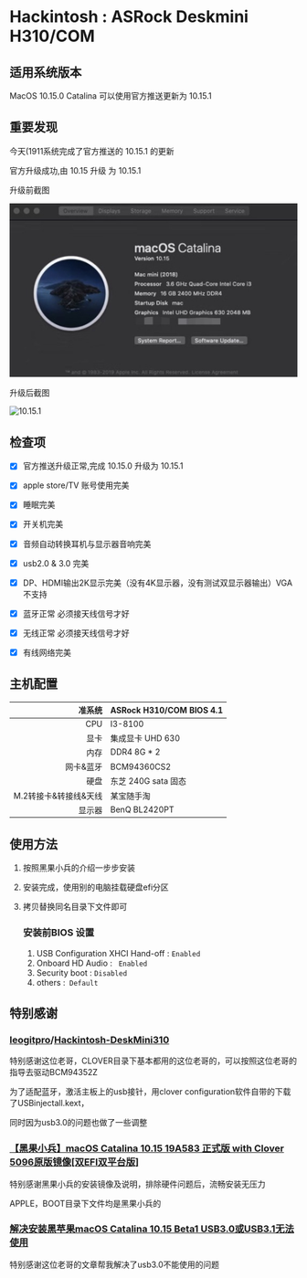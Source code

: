 # Hackintosh : ASRock Deskmini H310/COM



## 适用系统版本

MacOS 10.15.0 Catalina 可以使用官方推送更新为 10.15.1

## 重要发现

今天(1911系统完成了官方推送的 10.15.1 的更新

官方升级成功,由 10.15 升级 为 10.15.1

升级前截图

![10.15.0](https://github.com/creatorlewis/Hackintosh-ASRock-Deskmini-H310-COM/blob/master/Resources/10.15.0.jpg)

升级后截图

![10.15.1](https://github.com/creatorlewis/Hackintosh-ASRock-Deskmini-H310-COM/blob/master/Resources/10.15.1.jpg)



## 检查项

- [x] 官方推送升级正常,完成 10.15.0 升级为 10.15.1

- [x] apple store/TV 账号使用完美
- [x] 睡眠完美
- [x] 开关机完美
- [x] 音频自动转换耳机与显示器音响完美
- [x] usb2.0 & 3.0 完美
- [x] DP、HDMI输出2K显示完美（没有4K显示器，没有测试双显示器输出）VGA不支持
- [x] 蓝牙正常 必须接天线信号才好
- [x] 无线正常 必须接天线信号才好
- [x] 有线网络完美

## 主机配置

|                准系统 | ASRock H310/COM BIOS 4.1 |
| --------------------: | ------------------------ |
|                   CPU | I3-8100                  |
|                  显卡 | 集成显卡 UHD 630         |
|                  内存 | DDR4 8G * 2              |
|             网卡&蓝牙 | BCM94360CS2              |
|                  硬盘 | 东芝 240G sata 固态      |
| M.2转接卡&转接线&天线 | 某宝随手淘               |
|                显示器 | BenQ BL2420PT            |

## 使用方法

1. 按照黑果小兵的介绍一步步安装

2. 安装完成，使用别的电脑挂载硬盘efi分区

3. 拷贝替换同名目录下文件即可

   ###  安装前BIOS 设置

   1. USB Configuration  XHCI Hand-off :  `Enabled`
   2. Onboard HD Audio : ` Enabled`
   3. Security boot : `Disabled`
   4. others :` Default`



## 特别感谢

### [leogitpro](https://github.com/leogitpro)/**[Hackintosh-DeskMini310](https://github.com/leogitpro/Hackintosh-DeskMini310)**

特别感谢这位老哥，CLOVER目录下基本都用的这位老哥的，可以按照这位老哥的指导去驱动BCM94352Z

为了适配蓝牙，激活主板上的usb接针，用clover configuration软件自带的下载了USBinjectall.kext，

同时因为usb3.0的问题也做了一些调整

### [【黑果小兵】macOS Catalina 10.15 19A583 正式版 with Clover 5096原版镜像[双EFI双平台版]](https://blog.daliansky.net/macOS-Catalina-10.15-19A583-Release-version-with-Clover-5093-original-image-Double-EFI-Version.html)

特别感谢黑果小兵的安装镜像及说明，排除硬件问题后，流畅安装无压力

APPLE，BOOT目录下文件均是黑果小兵的

### [解决安装黑苹果macOS Catalina 10.15 Beta1 USB3.0或USB3.1无法使用](https://osx.cx/fix-hackintosh-macos-catalina-10-15-beta1-usb3-0.html)

特别感谢这位老哥的文章帮我解决了usb3.0不能使用的问题









